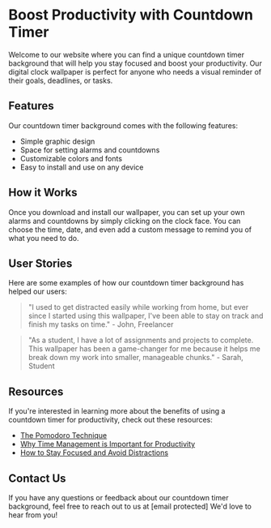 <!--font:Poppins-->

# Boost Productivity with Countdown Timer

Welcome to our website where you can find a unique countdown timer background that will help you stay focused and boost your productivity. Our digital clock wallpaper is perfect for anyone who needs a visual reminder of their goals, deadlines, or tasks.

## Features

Our countdown timer background comes with the following features:

- Simple graphic design
- Space for setting alarms and countdowns
- Customizable colors and fonts
- Easy to install and use on any device

## How it Works

Once you download and install our wallpaper, you can set up your own alarms and countdowns by simply clicking on the clock face. You can choose the time, date, and even add a custom message to remind you of what you need to do.

## User Stories

Here are some examples of how our countdown timer background has helped our users:

> "I used to get distracted easily while working from home, but ever since I started using this wallpaper, I've been able to stay on track and finish my tasks on time." - John, Freelancer

> "As a student, I have a lot of assignments and projects to complete. This wallpaper has been a game-changer for me because it helps me break down my work into smaller, manageable chunks." - Sarah, Student

## Resources

If you're interested in learning more about the benefits of using a countdown timer for productivity, check out these resources:

- [The Pomodoro Technique](#)
- [Why Time Management is Important for Productivity](#)
- [How to Stay Focused and Avoid Distractions](#)

## Contact Us

If you have any questions or feedback about our countdown timer background, feel free to reach out to us at [email protected] We'd love to hear from you!

<!--

Write me content for website with wallpaper which alt text is:

"A wallpaper featuring a simple graphic of a digital clock or timer, with space for setting alarms and countdowns."

The name/title of the page should not be 1:1 copy of the alt text but rather a real content of the website which is using this wallpaper.

- Use markdown format 
- Start with heading
- Heading should be short and concise
- The content should look like a real website 
- The website should not be about the wallpaper, wallpaper is just a related background
- Heading should be contain work "wallpaper" or "background"
- Include real sections like references, contact, user stories, etc. use things relevant to the page purpose.
- Feel free to use structure like headings, bullets, numbering, blockquotes, paragraphs, horizontal lines, etc.
- You can use formatting like bold or _italic_
- You can include UTF-8 emojis
- Links should be only #hash anchors (and you can refer to the document itself)
- Do not include images


---


# Countdown Timer Background for Productivity Boost

Welcome to our website where you can find a unique countdown timer background that will help you stay focused and boost your productivity. Our digital clock wallpaper is perfect for anyone who needs a visual reminder of their goals, deadlines, or tasks.

## Features

Our countdown timer background comes with the following features:

- Simple graphic design
- Space for setting alarms and countdowns
- Customizable colors and fonts
- Easy to install and use on any device

## How it Works

Once you download and install our wallpaper, you can set up your own alarms and countdowns by simply clicking on the clock face. You can choose the time, date, and even add a custom message to remind you of what you need to do.

## User Stories

Here are some examples of how our countdown timer background has helped our users:

> "I used to get distracted easily while working from home, but ever since I started using this wallpaper, I've been able to stay on track and finish my tasks on time." - John, Freelancer

> "As a student, I have a lot of assignments and projects to complete. This wallpaper has been a game-changer for me because it helps me break down my work into smaller, manageable chunks." - Sarah, Student

## References

If you're interested in learning more about the benefits of using a countdown timer for productivity, check out these resources:

- [The Pomodoro Technique](#)
- [Why Time Management is Important for Productivity](#)
- [How to Stay Focused and Avoid Distractions](#)

## Contact Us

If you have any questions or feedback about our countdown timer background, feel free to reach out to us at [email protected] We'd love to hear from you!


---


Heading is too long, rewrite whole content.


---


# Boost Your Productivity with a Countdown Timer Background

Welcome to our website where you can find a unique countdown timer background that will help you stay focused and boost your productivity. Our digital clock wallpaper is perfect for anyone who needs a visual reminder of their goals, deadlines, or tasks.

## Features

Our countdown timer background comes with the following features:

- Simple graphic design
- Space for setting alarms and countdowns
- Customizable colors and fonts
- Easy to install and use on any device

## How it Works

Once you download and install our wallpaper, you can set up your own alarms and countdowns by simply clicking on the clock face. You can choose the time, date, and even add a custom message to remind you of what you need to do.

## User Stories

Here are some examples of how our countdown timer background has helped our users:

> "I used to get distracted easily while working from home, but ever since I started using this wallpaper, I've been able to stay on track and finish my tasks on time." - John, Freelancer

> "As a student, I have a lot of assignments and projects to complete. This wallpaper has been a game-changer for me because it helps me break down my work into smaller, manageable chunks." - Sarah, Student

## Resources

If you're interested in learning more about the benefits of using a countdown timer for productivity, check out these resources:

- [The Pomodoro Technique](#)
- [Why Time Management is Important for Productivity](#)
- [How to Stay Focused and Avoid Distractions](#)

## Contact Us

If you have any questions or feedback about our countdown timer background, feel free to reach out to us at [email protected] We'd love to hear from you!


---


Heading is too long, rewrite whole content.


---


# Countdown Timer Background for Productivity

Welcome to our website where you can find a unique countdown timer background that will help you stay focused and boost your productivity. Our digital clock wallpaper is perfect for anyone who needs a visual reminder of their goals, deadlines, or tasks.

## Features

Our countdown timer background comes with the following features:

- Simple graphic design
- Space for setting alarms and countdowns
- Customizable colors and fonts
- Easy to install and use on any device

## How it Works

Once you download and install our wallpaper, you can set up your own alarms and countdowns by simply clicking on the clock face. You can choose the time, date, and even add a custom message to remind you of what you need to do.

## User Stories

Here are some examples of how our countdown timer background has helped our users:

> "I used to get distracted easily while working from home, but ever since I started using this wallpaper, I've been able to stay on track and finish my tasks on time." - John, Freelancer

> "As a student, I have a lot of assignments and projects to complete. This wallpaper has been a game-changer for me because it helps me break down my work into smaller, manageable chunks." - Sarah, Student

## Resources

If you're interested in learning more about the benefits of using a countdown timer for productivity, check out these resources:

- [The Pomodoro Technique](#)
- [Why Time Management is Important for Productivity](#)
- [How to Stay Focused and Avoid Distractions](#)

## Contact Us

If you have any questions or feedback about our countdown timer background, feel free to reach out to us at [email protected] We'd love to hear from you!


---


Heading is too long, rewrite whole content.


---


# Productivity Boost with Countdown Timer Background

Welcome to our website where you can find a unique countdown timer background that will help you stay focused and boost your productivity. Our digital clock wallpaper is perfect for anyone who needs a visual reminder of their goals, deadlines, or tasks.

## Features

Our countdown timer background comes with the following features:

- Simple graphic design
- Space for setting alarms and countdowns
- Customizable colors and fonts
- Easy to install and use on any device

## How it Works

Once you download and install our wallpaper, you can set up your own alarms and countdowns by simply clicking on the clock face. You can choose the time, date, and even add a custom message to remind you of what you need to do.

## User Stories

Here are some examples of how our countdown timer background has helped our users:

> "I used to get distracted easily while working from home, but ever since I started using this wallpaper, I've been able to stay on track and finish my tasks on time." - John, Freelancer

> "As a student, I have a lot of assignments and projects to complete. This wallpaper has been a game-changer for me because it helps me break down my work into smaller, manageable chunks." - Sarah, Student

## Resources

If you're interested in learning more about the benefits of using a countdown timer for productivity, check out these resources:

- [The Pomodoro Technique](#)
- [Why Time Management is Important for Productivity](#)
- [How to Stay Focused and Avoid Distractions](#)

## Contact Us

If you have any questions or feedback about our countdown timer background, feel free to reach out to us at [email protected] We'd love to hear from you!


---


Write me a Google font which is best fitting for the website.

Pick from the list:
- Barlow Condensed
- Montserrat
- Roboto
- Alegreya
- Poppins
- Inter
- Great Vibes
- Playfair Display
- Exo 2
- Lato
- Orbitron
- Futura
- Dancing Script
- Raleway
- Lobster
- IBM Plex Sans
- Open Sans


Write just the font name nothing else.


---


Poppins

-->
